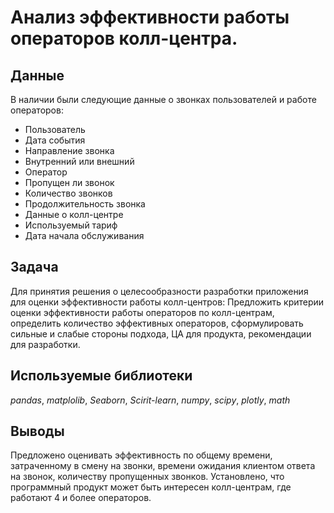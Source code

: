 # Анализ эффективности работы операторов колл-центра.

 
## Данные

В наличии были следующие данные о звонках пользователей и работе операторов:
- Пользователь
- Дата события
- Направление звонка
- Внутренний или внешний
- Оператор
- Пропущен ли звонок
- Количество звонков
- Продолжительность звонка
- Данные о колл-центре
- Используемый тариф
- Дата начала обслуживания


## Задача
Для принятия решения о целесообразности разработки приложения для оценки эффективности работы колл-центров:
Предложить критерии оценки эффективности работы операторов по колл-центрам, определить количество эффективных операторов, сформулировать сильные и слабые стороны подхода, ЦА для продукта, рекомендации для разработки.

## Используемые библиотеки
*pandas*, *matplolib*, *Seaborn*, *Scirit-learn*, *numpy*, *scipy*, *plotly*, *math*

## Выводы
Предложено оценивать эффективность по общему времени, затраченному в смену на звонки, времени ожидания клиентом ответа на звонок, количеству пропущенных звонков. Установлено, что программный продукт может быть интересен колл-центрам, где работают 4 и более операторов.



